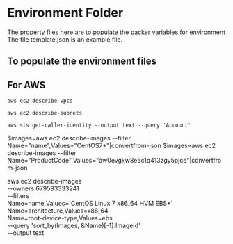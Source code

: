 # Environment Folder

The property files here are to populate the packer variables for environment
The file template.json is an example file.

## To populate the environment files

## For AWS

`aws ec2 describe-vpcs`

`aws ec2 describe-subnets`

`aws sts get-caller-identity --output text --query 'Account'`

$images=aws ec2 describe-images --filter Name="name",Values="CentOS7*"|convertfrom-json
$images=aws ec2 describe-images --filter Name="ProductCode",Values="aw0evgkw8e5c1q413zgy5pjce"|convertfrom-json

aws ec2 describe-images \
 --owners 679593333241 \
 --filters \
 Name=name,Values='CentOS Linux 7 x86_64 HVM EBS\*' \
 Name=architecture,Values=x86_64 \
 Name=root-device-type,Values=ebs \
 --query 'sort_by(Images, &Name)[-1].ImageId' \
 --output text
